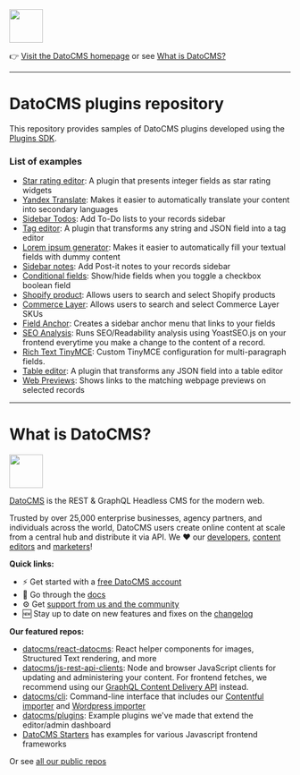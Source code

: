<!--datocms-autoinclude-header start--><a href="https://www.datocms.com/"><img src="https://www.datocms.com/images/full_logo.svg" height="60"></a>

👉 [Visit the DatoCMS homepage](https://www.datocms.com) or see [What is DatoCMS?](#what-is-datocms)

---

<!--datocms-autoinclude-header end-->

# DatoCMS plugins repository

This repository provides samples of DatoCMS plugins developed using the [Plugins SDK](https://www.datocms.com/docs/building-plugins/sdk-reference).

### List of examples

- [Star rating editor](https://github.com/datocms/plugins/tree/master/star-rating-editor/): A plugin that presents integer fields as star rating widgets
- [Yandex Translate](https://github.com/datocms/plugins/tree/master/yandex-translate/): Makes it easier to automatically translate your content into secondary languages
- [Sidebar Todos](https://github.com/datocms/plugins/tree/master/todo-list/): Add To-Do lists to your records sidebar
- [Tag editor](https://github.com/datocms/plugins/tree/master/tag-editor/): A plugin that transforms any string and JSON field into a tag editor
- [Lorem ipsum generator](https://github.com/datocms/plugins/tree/master/lorem-ipsum/): Makes it easier to automatically fill your textual fields with dummy content
- [Sidebar notes](https://github.com/datocms/plugins/tree/master/notes/): Add Post-it notes to your records sidebar
- [Conditional fields](https://github.com/datocms/plugins/tree/master/conditional-fields/): Show/hide fields when you toggle a checkbox boolean field
- [Shopify product](https://github.com/datocms/plugins/tree/master/shopify-product/): Allows users to search and select Shopify products
- [Commerce Layer](https://github.com/datocms/plugins/tree/master/commercelayer/): Allows users to search and select Commerce Layer SKUs
- [Field Anchor](https://github.com/datocms/plugins/tree/master/field-anchor-menu/): Creates a sidebar anchor menu that links to your fields
- [SEO Analysis](https://github.com/datocms/plugins/tree/master/seo-readability-analysis/): Runs SEO/Readability analysis using YoastSEO.js on your frontend everytime you make a change to the content of a record.
- [Rich Text TinyMCE](https://github.com/datocms/plugins/tree/master/tinymce-rich-text/): Custom TinyMCE configuration for multi-paragraph fields.
- [Table editor](https://github.com/datocms/plugins/tree/master/table-editor/): A plugin that transforms any JSON field into a table editor
- [Web Previews](https://github.com/datocms/plugins/tree/master/web-previews/): Shows links to the matching webpage previews on selected records

<!--datocms-autoinclude-footer start-->

---

# What is DatoCMS?
<a href="https://www.datocms.com/"><img src="https://www.datocms.com/images/full_logo.svg" height="60"></a>

[DatoCMS](https://www.datocms.com/) is the REST & GraphQL Headless CMS for the modern web.

Trusted by over 25,000 enterprise businesses, agency partners, and individuals across the world, DatoCMS users create online content at scale from a central hub and distribute it via API. We ❤️ our [developers](https://www.datocms.com/team/best-cms-for-developers), [content editors](https://www.datocms.com/team/content-creators) and [marketers](https://www.datocms.com/team/cms-digital-marketing)!

**Quick links:**

- ⚡️ Get started with a [free DatoCMS account](https://dashboard.datocms.com/signup)
- 🔖 Go through the [docs](https://www.datocms.com/docs)
- ⚙️ Get [support from us and the community](https://community.datocms.com/)
- 🆕 Stay up to date on new features and fixes on the [changelog](https://www.datocms.com/product-updates)

**Our featured repos:**
- [datocms/react-datocms](https://github.com/datocms/react-datocms): React helper components for images, Structured Text rendering, and more
- [datocms/js-rest-api-clients](https://github.com/datocms/js-rest-api-clients): Node and browser JavaScript clients for updating and administering your content. For frontend fetches, we recommend using our [GraphQL Content Delivery API](https://www.datocms.com/docs/content-delivery-api) instead.
- [datocms/cli](https://github.com/datocms/cli): Command-line interface that includes our [Contentful importer](https://github.com/datocms/cli/tree/main/packages/cli-plugin-contentful) and [Wordpress importer](https://github.com/datocms/cli/tree/main/packages/cli-plugin-wordpress)
- [datocms/plugins](https://github.com/datocms/plugins): Example plugins we've made that extend the editor/admin dashboard
- [DatoCMS Starters](https://www.datocms.com/marketplace/starters) has examples for various Javascript frontend frameworks

Or see [all our public repos](https://github.com/orgs/datocms/repositories?q=&type=public&language=&sort=stargazers)<!--datocms-autoinclude-footer end-->

